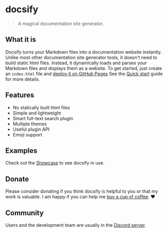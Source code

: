 # docsify

> A magical documentation site generator.

## What it is

Docsify turns your Markdown files into a documentation website instantly. Unlike most other documentation site generator tools, it doesn't need to build static html files. Instead, it dynamically loads and parses your Markdown files and displays them as a website. To get started, just create an `index.html` file and [deploy it on GitHub Pages](deploy.md)
See the [Quick start](quickstart.md) guide for more details.

## Features

- No statically built html files
- Simple and lightweight
- Smart full-text search plugin
- Multiple themes
- Useful plugin API
- Emoji support

## Examples

Check out the [Showcase](https://github.com/docsifyjs/awesome-docsify#showcase) to see docsify in use.

## Donate

Please consider donating if you think docsify is helpful to you or that my work is valuable. I am happy if you can help me [buy a cup of coffee](https://github.com/QingWei-Li/donate). :heart:

## Community

Users and the development team are usually in the [Discord server](https://discord.gg/3NwKFyR).
